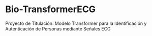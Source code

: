 # Bio-TransformerECG
Proyecto de Titulación: Modelo Transformer para la Identificación y Autenticación de Personas mediante Señales ECG
